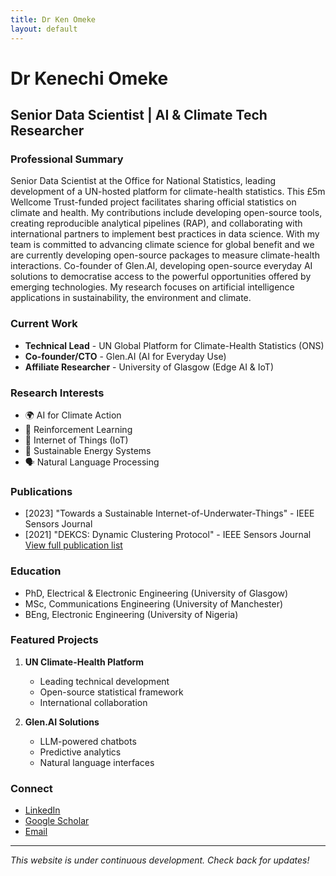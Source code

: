 ```yaml
---
title: Dr Ken Omeke
layout: default
---
```


# Dr Kenechi Omeke
## Senior Data Scientist | AI & Climate Tech Researcher

### Professional Summary
Senior Data Scientist at the Office for National Statistics, leading development of a UN-hosted platform for climate-health statistics. This £5m Wellcome Trust-funded project facilitates sharing official statistics on climate and health. My contributions include developing open-source tools, creating reproducible analytical pipelines (RAP), and collaborating with international partners to implement best practices in data science. With my team is committed to advancing climate science for global benefit and we are currently developing open-source packages to measure climate-health interactions. Co-founder of Glen.AI, developing open-source everyday AI solutions to democratise access to the powerful opportunities offered by emerging technologies. My research focuses on artificial intelligence applications in sustainability, the environment and climate.

### Current Work
- **Technical Lead** - UN Global Platform for Climate-Health Statistics (ONS)
- **Co-founder/CTO** - Glen.AI (AI for Everyday Use)
- **Affiliate Researcher** - University of Glasgow (Edge AI & IoT)

### Research Interests
- 🌍 AI for Climate Action
- 🤖 Reinforcement Learning
- 🌱 Internet of Things (IoT)
- 🔋 Sustainable Energy Systems
- 🗣️ Natural Language Processing

### Publications
- [2023] "Towards a Sustainable Internet-of-Underwater-Things" - IEEE Sensors Journal
- [2021] "DEKCS: Dynamic Clustering Protocol" - IEEE Sensors Journal
[View full publication list](https://scholar.google.com/citations?user=AVQJbh4AAAAJ)

### Education
- PhD, Electrical & Electronic Engineering (University of Glasgow)
- MSc, Communications Engineering (University of Manchester)
- BEng, Electronic Engineering (University of Nigeria)

### Featured Projects
1. **UN Climate-Health Platform**
   - Leading technical development
   - Open-source statistical framework
   - International collaboration

2. **Glen.AI Solutions**
   - LLM-powered chatbots
   - Predictive analytics
   - Natural language interfaces

### Connect
- [LinkedIn](https://www.linkedin.com/in/kenomeke)
- [Google Scholar](https://scholar.google.com/citations?user=AVQJbh4AAAAJ)
- [Email](mailto:mailomeke@gmail.com)

---
*This website is under continuous development. Check back for updates!*
